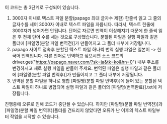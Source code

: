 이 코드는 총 3단계로 구성되어 있습니다.
1. 3000자 이내로 텍스트 파일 분할(papago 최대 글자수 제한)
  한줄씩 읽고 그 줄의 글자수를 세어 3000자 이내로 텍스트 파일을 자릅니다. 따라서, 텍스트 한줄에 3000자가 넘어가면 안됩니다.
  단어로 자르면 번역이 이상해지기 때문에 한 줄씩 읽은 후 전체 단어 수를 세는 것으로 구상했습니다.
  분할된 파일은 실행 파일과 같은 폴더에 [파일명(분할 파일 번역전)]가 만들어지고 그 폴더 내부에 저장됩니다.
3. papago 사이트 접속후 분할된 텍스트 파일 하나씩 번역
  실행 파일은 일본어 -> 한국어 번역입니다. 다른 언어로 번역하고 싶으시면 소스 코드의
  driver.get("https://papago.naver.com/?sk=ja&tk=ko&hn=0") 내부 주소를 변경하시고 새로 실행 파일을 만들어 주세요.
  번역된 파일은 실행 파일과 같은 폴더에 [파일명(분할 파일 번역후)]가 만들어지고 그 폴더 내부에 저장됩니다.
5. 번역된 분할 파일을 하나로 병합
  [파일명(분할 파일 번역후)]에 들어 있는 분할된 텍스트 파일이 하나로 병합되어 실행 파일과 같은 폴더의 [파일명(번역완료)].txt에 저장됩니다.

진행중에 오류로 인해 코드가 중단될 수 있습니다. 
하지만 [파일명(분할 파일 번역전)]과 [파일명(분할 파일 번역후)]폴더를 건드리지 않았다면 오류가 난 이후의 텍스트 파일부터 작업을 시작할 수 있습니다.
